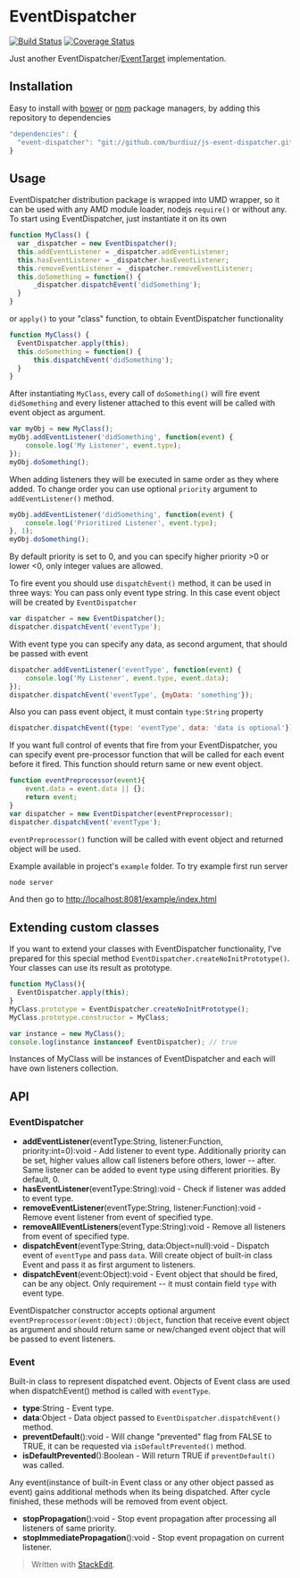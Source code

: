 # EventDispatcher

[![Build Status](https://travis-ci.org/burdiuz/js-event-dispatcher.svg?branch=master)](https://travis-ci.org/burdiuz/js-event-dispatcher)
[![Coverage Status](https://coveralls.io/repos/github/burdiuz/js-event-dispatcher/badge.svg?branch=master)](https://coveralls.io/github/burdiuz/js-event-dispatcher?branch=master)

Just another EventDispatcher/[EventTarget](https://developer.mozilla.org/en-US/docs/Web/API/EventTarget) implementation.

## Installation
Easy to install with [bower](http://bower.io/) or [npm](https://www.npmjs.com/) package managers, by adding this repository to dependencies
```javascript
"dependencies": {
  "event-dispatcher": "git://github.com/burdiuz/js-event-dispatcher.git"
}
```

## Usage

EventDispatcher distribution package is wrapped into UMD wrapper, so it can be used with any AMD module loader, nodejs `require()` or without any.
To start using EventDispatcher, just instantiate it on its own
```javascript
function MyClass() {
  var _dispatcher = new EventDispatcher();
  this.addEventListener = _dispatcher.addEventListener;
  this.hasEventListener = _dispatcher.hasEventListener;
  this.removeEventListener = _dispatcher.removeEventListener;
  this.doSomething = function() {
	  _dispatcher.dispatchEvent('didSomething');
  }
}
```
or `apply()` to your "class" function, to obtain EventDispatcher functionality
```javascript 
function MyClass() {
  EventDispatcher.apply(this);
  this.doSomething = function() {
	  this.dispatchEvent('didSomething');
  }
}
```
After instantiating `MyClass`, every call of `doSomething()` will fire event `didSomething` and every listener attached to this event will be called with event object as argument.
```javascript
var myObj = new MyClass();
myObj.addEventListener('didSomething', function(event) {
	console.log('My Listener', event.type);
});
myObj.doSomething();
```
When adding listeners they will be executed in same order as they where added. To change order you can use optional `priority` argument to `addEventListener()` method.
```javascript
myObj.addEventListener('didSomething', function(event) {
	console.log('Prioritized Listener', event.type);
}, 1);
myObj.doSomething();
```
By default priority is set to 0, and you can specify higher priority >0 or lower <0, only integer values are allowed.

To fire event you should use `dispatchEvent()` method, it can be used in three ways:
You can pass only event type string. In this case event object will be created by `EventDispatcher`
```javascript
var dispatcher = new EventDispatcher();
dispatcher.dispatchEvent('eventType');
```
With event type you can specify any data, as second argument, that should be passed with event
```javascript
dispatcher.addEventListener('eventType', function(event) {
	console.log('My Listener', event.type, event.data);
});
dispatcher.dispatchEvent('eventType', {myData: 'something'});
```
Also you can pass event object, it must contain `type:String` property
```javascript
dispatcher.dispatchEvent({type: 'eventType', data: 'data is optional'});
```

If you want full control of events that fire from your EventDispatcher, you can specify event pre-processor function that will be called for each event before it fired. This function should return same or new event object.
```javascript
function eventPreprocessor(event){
	event.data = event.data || {};
	return event;
}
var dispatcher = new EventDispatcher(eventPreprocessor);
dispatcher.dispatchEvent('eventType');
```
`eventPreprocessor()` function will be called with event object and returned object will be used.  
  
Example available in project's `example` folder. To try example first run server
```javascript
node server
```
And then go to [http://localhost:8081/example/index.html](http://localhost:8081/example/index.html)

## Extending custom classes
If you want to extend your classes with EventDispatcher functionality, I've prepared for this special method `EventDispatcher.createNoInitPrototype()`. Your classes can use its result as prototype.
```javascript
function MyClass(){
  EventDispatcher.apply(this);
}
MyClass.prototype = EventDispatcher.createNoInitPrototype();
MyClass.prototype.constructor = MyClass;

var instance = new MyClass();
console.log(instance instanceof EventDispatcher); // true
```
Instances of MyClass will be instances of EventDispatcher and each will have own listeners collection.
  
## API

### EventDispatcher
* **addEventListener**(eventType:String, listener:Function, priority:int=0):void - Add listener to event type. Additionally priority can be set, higher values allow call listeners before others, lower -- after. Same listener can be added to event type using different priorities. By default, 0. 
* **hasEventListener**(eventType:String):void - Check if listener was added to event type. 
* **removeEventListener**(eventType:String, listener:Function):void - Remove event listener from event of specified type.
* **removeAllEventListeners**(eventType:String):void - Remove all listeners from event of specified type.
* **dispatchEvent**(eventType:String, data:Object=null):void - Dispatch event of `eventType` and pass `data`. Will create object of built-in class Event and pass it as first argument  to listeners.
* **dispatchEvent**(event:Object):void - Event object that should be fired, can be any object. Only requirement -- it must contain field `type` with event type.

EventDispatcher constructor accepts optional argument `eventPreprocessor(event:Object):Object`, function that receive event object as argument and should return same or new/changed event object that will be passed to event listeners.    

### Event
Built-in class to represent dispatched event.
Objects of Event class are used when dispatchEvent() method is called with `eventType`. 
* **type**:String - Event type.
* **data**:Object - Data object passed to `EventDispatcher.dispatchEvent()` method.
* **preventDefault**():void - Will change "prevented" flag from FALSE to TRUE, it can be requested via `isDefaultPrevented()` method.
* **isDefaultPrevented**():Boolean - Will return TRUE if `preventDefault()` was called.

Any event(instance of built-in Event class or any other object passed as event) gains additional methods when its being dispatched. After cycle finished, these methods will be removed from event object.
* **stopPropagation**():void - Stop event propagation after processing all listeners of same priority.
* **stopImmediatePropagation**():void - Stop event propagation on current listener.  
  
  
> Written with [StackEdit](https://stackedit.io/).
